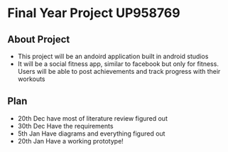 # Final Year Project UP958769

## About Project

- This project will be an andoird application built in android studios
- It will be a social fitness app, similar to facebook but only for fitness. Users will be able to post achievements and track progress with their workouts

## Plan

- 20th Dec have most of literature review figured out
- 30th Dec Have the requirements
- 5th Jan Have diagrams and everything figured out
- 20th Jan Have a working prototype!
